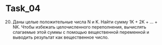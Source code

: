 # Task_04
20.
    Даны целые положительные числа N и K. Найти сумму 1K + 2K + … + NK.
    Чтобы избежать целочисленного переполнения, вычислять слагаемые этой суммы
    с помощью вещественной переменной и выводить результат как вещественное число.
